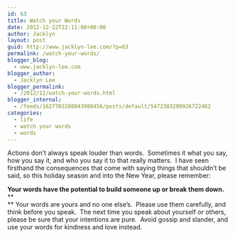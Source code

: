 ```yaml
---
id: 63
title: Watch your Words
date: 2012-12-22T22:11:00+00:00
author: Jacklyn
layout: post
guid: http://www.jacklyn-lee.com/?p=63
permalink: /watch-your-words/
blogger_blog:
  - www.jacklyn-lee.com
blogger_author:
  - Jacklyn Lee
blogger_permalink:
  - /2012/12/watch-your-words.html
blogger_internal:
  - /feeds/1627703288943986456/posts/default/5472303209926722482
categories:
  - life
  - watch your words
  - words
---
```

<input class="jpibfi" type="hidden" />

Actions don&#8217;t always speak louder than words. &nbsp;Sometimes it what you say, how you say it, and who you say it to that really matters. &nbsp;I have seen firsthand the consequences that come with saying things that shouldn&#8217;t be said, so this holiday season and into the New Year, please remember:

**Your words have the potential to build someone up or break them down. &nbsp;**  
**  
** Your words are yours and no one else&#8217;s. &nbsp;Please use them carefully, and think before you speak. &nbsp;The next time you speak about yourself or others, please be sure that your intentions are pure. &nbsp;Avoid gossip and slander, and use your words for kindness and love instead.